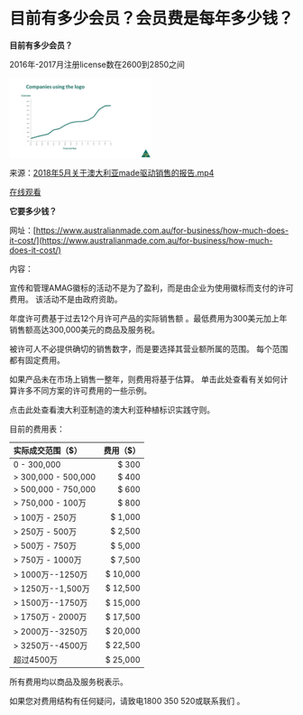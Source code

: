 # 目前有多少会员？会员费是每年多少钱？

**目前有多少会员？**

2016年-2017月注册license数在2600到2850之间


<img style="display: block;
    margin-left: 0;
    margin-right: auto;
    width: 50%;" src="logonumber.png">

来源：[2018年5月关于澳大利亚made驱动销售的报告.mp4](2018年5月关于澳大利亚made驱动销售的报告.mp4)

[在线观看](image/1.html)


**它要多少钱？**

网址：[https://www.australianmade.com.au/for-business/how-much-does-it-cost/](https://www.australianmade.com.au/for-business/how-much-does-it-cost/)

内容：

宣传和管理AMAG徽标的活动不是为了盈利，而是由企业为使用徽标而支付的许可费用。 该活动不是由政府资助。

年度许可费基于过去12个月许可产品的实际销售额 。最低费用为300美元加上年销售额高达300,000美元的商品及服务税。

被许可人不必提供确切的销售数字，而是要选择其营业额所属的范围。 每个范围都有固定费用。

如果产品未在市场上销售一整年，则费用将基于估算。 单击此处查看有关如何计算许多不同方案的许可费用的一些示例。

点击此处查看澳大利亚制造的澳大利亚种植标识实践守则。

目前的费用表：

|实际成交范围（$） |	费用（$）|
|:--------------|------------:|
|0 - 300,000 	|$ 300|
|> 300,000 - 500,000 |	$ 400|
|> 500,000 - 750,000| 	$ 600|
|> 750,000 - 100万 |	$ 800|
|> 100万 - 250万 |	$ 1,000|
|> 250万 - 500万 |	$ 2,500|
|> 500万 - 750万 |	$ 5,000|
|> 750万 - 1000万 |	$ 7,500|
|> 1000万--1250万 |	$ 10,000|
|> 1250万--1,500万 |	$ 12,500|
|> 1500万--1750万 |	$ 15,000|
|> 1750万 - 2000万| 	$ 17,500|
|> 2000万--3250万 	|$ 20,000|
|> 3250万--4500万 |	$ 22,500|
|超过4500万 	|$ 25,000|

所有费用均以商品及服务税表示。

如果您对费用结构有任何疑问，请致电1800 350 520或联系我们 。 
